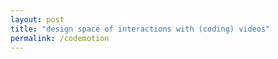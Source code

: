```yaml
---
layout: post
title: "design space of interactions with (coding) videos"
permalink: /codemotion
---
```


